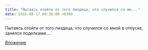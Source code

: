 ```yaml
---
title: "Пытаясь отойти от того пиздеца, что случился со мн..."
date: 2016-08-17 00:36:00 +0300
---
```


Пытаясь отойти от того пиздеца, что случился со мной в отпуске, занялся поделками....

[Вложение](https://vk.com/video41076938_456239114)
